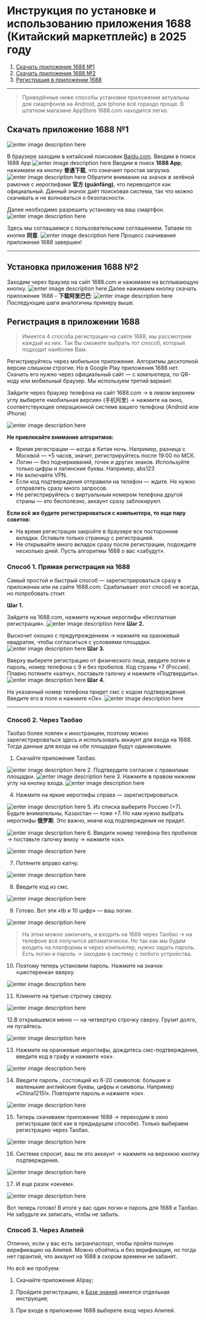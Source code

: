 # Инструкция по установке и использованию приложения 1688 (Китайский маркетплейс) в 2025 году

1. [Скачать приложение 1688 №1](#Скачать-приложение-1688-№1)
2. [Скачать приложения 1688 №2](#Установка-приложения-1688-№2)
3. [Регистрация в приложении 1688](#Регистрация-в-приложении-1688)

---
>Приведённые ниже способы установки приложения актуальны для смартфонов на Android, для Iphone всё гораздо проще. В штатном магазине AppStore 1688.com находится легко.

## Скачать приложение 1688 №1
![enter image description here](https://iimg.su/s/13/SBdF6suJiUk8BsirRkSQ7hphqFW7eBeSpaHAKS30.png)

В браузере заходим в китайский поисковик [Baidu.com](https://dzen.ru/away?to=https%3A%2F%2Fwww.baidu.com%2F). Вводим в поиск 1688 App
![enter image description here](https://iimg.su/s/13/6NNfAVlMVr0T2LHZy1q6DT0y07JuEjYUawfDcPws.png)
Вводим в поиск **1688 App**, нажимаем на кнопку **普通下载**, что означает простая загрузка.
![enter image description here](https://iimg.su/s/13/5nsCTAJ7ruzmeyorNVXlSmTCvwVyZb8WyJTONyYz.png)
Обратите внимание на значок в зелёной рамочке с иероглифами **官方 (guānfāng)**, что переводится как официальный. Данный значок даёт поисковая система, так что можно скачивать и не волноваться о безопасности.

Далее необходимо разрешить установку на ваш смартфон.
![enter image description here](https://iimg.su/s/13/sC03xYFoikCvjR9rJyzU6bkigBzSmR91cNVF15Ep.png)

Здесь мы соглашаемся с пользовательским соглашением. Тапаем по кнопке **同意**.
![enter image description here](https://iimg.su/s/13/U8h0ObxKrijJAzX2ADclLJZW1QwO3hVRFlheilUR.png)
Процесс скачивания приложения 1688 завершен!

---

## Установка приложения 1688 №2
Заходим через браузер на сайт 1688.com и нажимаем на всплывающую кнопку.
![enter image description here](https://iimg.su/s/13/GeEmJsaC7twR4n3KTPEAyZNNGUcISDrJTVsMwLjQ.png)
Далее нажимаем кнопку скачать приложение 1688 - **下载阿里巴巴**:
![enter image description here](https://iimg.su/s/13/mr0HgpGACqrcdK8VZocnkuverkK8dkZH1E6mBifb.png)
Последующие шаги аналогичны примеру выше.

## Регистрация в приложении 1688
> Имеется 4 способа регистрации на сайте 1688, мы рассмотрим каждый из них. Так Вы сможете выбрать тот способ, который подходит наиболее Вам.

Регистрируйтесь через мобильное приложение. Алгоритмы десктопной версии слишком строгие. Но в Google Play приложения 1688 нет. Скачать его нужно через официальный сайт — с компьютера, по QR-коду или мобильный браузер. Мы используем третий вариант.

Зайдите через браузер телефона на сайт 1688.com → в левом верхнем углу выберете «мобильная версия» (手机阿里) → нажмите на окно, соответствующее операционной системе вашего телефона (Android или iPhone)

![enter image description here](https://iimg.su/s/13/6Pd85zgrhqISlGCDyBd8b88lNPUMCSkC4mtcFf81.png)

**Не привлекайте внимание алгоритмов:**

-   Время регистрации — когда в Китае ночь. Например, разница с Москвой — +5 часов, значит, регистрируйтесь после 19:00 по МСК.
-   Логин — без подчеркиваний, точек и других знаков. Используйте только цифры и латинские буквы. Например, abs123
-   Не включайте VPN.
-   Если код подтверждения отправили на телефон — ждите. Не нужно отправлять сразу много запросов.
-   Не регистрируйтесь с виртуальным номером телефона другой страны — это бесполезно, аккаунт сразу заблокируют.

**Если всё же будете регистрироваться с компьютера, то еще пару советов:**

-   На время регистрации закройте в браузере все посторонние вкладки. Оставьте только страницу с регистрацией.
-   Не открывайте много вкладок сразу после регистрации, подождите несколько дней. Пусть алгоритмы 1688 о вас «забудут».

### Способ 1. Прямая регистрация на 1688
Самый простой и быстрый способ — зарегистрироваться сразу в приложении или на сайте 1688.com. Срабатывает этот способ не всегда, но попробовать стоит.

**Шаг 1.**

Зайдите на 1688.com, нажмите нужные иероглифы «бесплатная регистрация».
![enter image description here](https://iimg.su/s/13/vPQ9Y5VOHVJOe8ynHmtFN8yJ5if9GhHnxV1XF1zV.png)
**Шаг 2.**

Выскочит окошко с предупреждением → нажмите на оранжевый квадратик, чтобы согласиться с условиями площадки.
![enter image description here](https://iimg.su/s/13/SLIX3zUJB9tgUSCp0CixHvj261ycvGjFxICaPYyp.png)
**Шаг 3.**

Вверху выберете регистрацию от физического лица, введите логин и пароль, номер телефона с 9 и без пробелов. Код страны +7 (Россия). Плавно потяните «капчу», поставьте галочку и нажмите «Подтвердить».
![enter image description here](https://iimg.su/s/13/LuOMmrcNuZHR7stz4nwnUaIQwrF5t9bcB4DCnGu4.png)
**Шаг 4.**

На указанный номер телефона придет смс с кодом подтверждения. Введите его в поле и нажмите «Ок».
![enter image description here](https://iimg.su/s/13/A58XtE1NLZkurxTZKbKz1Qz9onOwBdDlM3xPUlAZ.png)

---
### Способ 2. Через Таобао

Таобао более лоялен к иностранцем, поэтому можно зарегистрироваться здесь и использовать аккаунт для входа на 1688. Тогда данные для входа на обе площадки будут одинаковыми.

1. Скачайте приложение Таобао.

![enter image description here](https://iimg.su/s/13/guqKNdIXOyYWqqTlLx07RCn71MsQfDetsHfD4lqk.png)
2. Подтвердите согласие с правилами площадки.
![enter image description here](https://iimg.su/s/13/gAEfIi8tsOB2zWpJHCFIx1r1VWqIeQtZxst7d5RP.png)
3. Нажмите в правом нижнем углу на кнопку входа.
![enter image description here](https://iimg.su/s/13/P9tLhtBi9WFUlbDJwiVvMsWY0nj21csFcxAds2h0.png)

4. Нажмите на яркие иероглифы справа — зарегистрироваться.

![enter image description here](https://iimg.su/s/13/bNBytY9w8hyP5AcEVSp3CckkAbRQ9KaJnSW9bI4e.png)
5. Из списка выберите Россию (+7). Будьте внимательны, Казахстан — тоже +7. Но нам нужно выбрать иероглифы **俄罗斯**. Это важно, иначе код подтверждения не придет.

![enter image description here](https://iimg.su/s/13/0f1ow7qSMg5moJ8OsYHcxujrN9hHznyGN2g7zrFR.png)
6. Введите номер телефона без пробелов → поставьте галочку внизу → нажмите «ок».

![enter image description here](https://iimg.su/s/13/Tc5Dfg4VTO499jttVWuyAeDVjfMwqot9KGePP9sc.png)

7. Потяните вправо капчу.

![enter image description here](https://iimg.su/s/13/JGvHnqbO3lGZn3HCGdlPP4kawTqICLNKwLPFlsYH.png)

8. Введите код из смс.

![enter image description here](https://iimg.su/s/13/3kARQKhNY65doL5lPC53q0iNGShvToP7CGLPZTq7.png)

9. Готово. Вот эти «tb и 10 цифр» — ваш логин.

![enter image description here](https://iimg.su/s/13/qW9CpSgEZQKEQsveO95BpkjkgLJ0g4B3v7Phw2eh.png)

> На этом можно закончить, и входить на 1688 через Таобао → на телефоне всё получится автоматически. Но так как мы будем входить на платформы и через компьютер, нужно задать пароль. Есть логин и пароль → заходим в систему с любого устройства.

10. Поэтому теперь установим пароль. Нажмите на значок «шестеренка» вверху.

![enter image description here](https://iimg.su/s/13/37QxFxMaDiztUifPmP3aMbZJeBxVWocP3IUOZsn0.png)

11. Кликните на третью строчку сверху.

![enter image description here](https://iimg.su/s/13/01hNfV4tlcAIzaNkMVMvqMJVUhwDdYYXyL2UtBcN.png)

12.В открывшемся меню — на четвертую строчку сверху. Грузит долго, не пугайтесь.

![enter image description here](https://iimg.su/s/13/Llco0G6OR97U3MyEXKFiyNfbs9O1DcAwaxUQzlEm.png)

13. Нажмите на оранжевые иероглифы, дождитесь смс-подтверждения, введите код в графу и нажмите «ок».

![enter image description here](https://iimg.su/s/13/BeCUXeBMsM7cVagryigCksnmPoO3Pm8MQL4JnVso.png)

14. Введите пароль , состоящий из 6-20 символов: большие и маленькие английские буквы, цифры и символы. Например «China1215!». Повторите пароль и нажмите «ок».

![enter image description here](https://iimg.su/s/13/ae5y96Q00TCe6GNAKol6sD5HttwdPZGDkY9jmXVH.png)

15. Теперь скачиваем приложение 1688 → переходим в окно регистрации (всё как в предыдущем способе). Только выбираем регистрацию через Таобао.

![enter image description here](https://iimg.su/s/13/7Bom9nggjIMguS0Yj1cXAdOiYi93peeBM4zH5EQi.png)

16. Система спросит, ваш ли это аккаунт → нажмите на верхнюю кнопку подтверждения.

![enter image description here](https://iimg.su/s/13/XHDQlqZ5ILod8pqbNLDF1n9Ei1H1kz1uKPkQ6tY3.png)

17. И еще разок «окнем».

![enter image description here](https://iimg.su/s/13/eecriOLXEVYgp3tCbuKEqX8MahCXh7dkK2070aid.png)

Вот теперь готово! В итоге у вас один логин и пароль для 1688 и Таобао. Не забудьте их записать, чтобы не забыть.

### Способ 3. Через Алипей
Отлично, если у вас есть загранпаспорт, чтобы пройти полную верификацию на Алипей. Можно обойтись и без верификации, но тогда нет гарантий, что аккаунт на 1688 в скором времени не забанят.

Но всё же пробуем:

1. Скачайте приложение Alipay;

2. Пройдите регистрацию, в [Базе знаний](https://whiterabbit.moscow/faq) имеется отдельная инструкция;
3. При входе в приложение 1688 выберете вход через Алипей.

<!--stackedit_data:
eyJoaXN0b3J5IjpbMTMwNjY2NDc1NCwtODkwOTU2ODQ5LC04MD
Q0Mzc1MTcsLTM1NDMxMjI0NCwtMjA4ODc0NjYxMiwtMjA4ODc0
NjYxMiwtMTgxMTMwODIyXX0=
-->